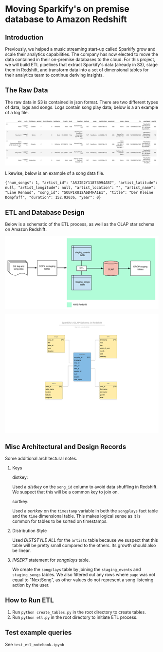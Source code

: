 # Moving Sparkify's on premise database to Amazon Redshift


## Introduction

Previously, we helped a music streaming start-up called Sparkify grow and scale their analytics capabilities. The company has now elected to move the data contained in their on-premise databases to the cloud. For this project, we will build ETL pipelines that extract Sparkify's data (already in S3), stage them in Redshift, and transform data into a set of dimensional tables for their analytics team to continue deriving insights.


## The Raw Data

The raw data in S3 is contained in json format. There are two different types of data, logs and songs. Logs contain song play data; below is a an example of a log file.

![Log File](log_data.png)

Likewise, below is an example of a song data file.

```
{"num_songs": 1, "artist_id": "ARJIE2Y1187B994AB7", "artist_latitude": null, "artist_longitude": null, "artist_location": "", "artist_name": "Line Renaud", "song_id": "SOUPIRU12A6D4FA1E1", "title": "Der Kleine Dompfaff", "duration": 152.92036, "year": 0}
```


## ETL and Database Design

Below is a schematic of the ETL process, as well as the OLAP star schema on Amazon Redshift.

![ETL Process](s3_to_redshift.png)

![Redshift OLAP Star Schema](star_schema.png)


## Misc Architectural and Design Records

Some additional architectural notes.

1. Keys 

	distkey:

 	Used a *distkey* on the `song_id` column to avoid data shuffling in Redshift. We suspect that this will be a common key to join on.

 	sortkey: 

 	Used a *sortkey* on the `timestamp` variable in both the `songplays` fact table and the `time` dimensional table. This makes logical sense as it is common for tables to be sorted on timestamps.


2. Distribution Style

 	Used *DISTSTYLE ALL* for the `artists` table because we suspect that this table will be pretty small compared to the others. Its growth should also be linear.


3. *INSERT* statement for *songplays* table.

 	We create the `songplays` table by joining the `staging_events` and `staging_songs` tables. We also filtered out any rows where `page` was not equal to "NextSong", as other values do not represent a song listening action by the user.


## How to Run ETL

1. Run `python create_tables.py` in the root directory to create tables.
2. Run `python etl.py` in the root directory to initiate ETL process.


## Test example queries

See `test_etl_notebook.ipynb`
